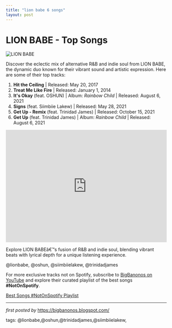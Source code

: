 ```yaml
---
title: "lion babe 6 songs"
layout: post
---
```

<h1>LION BABE - Top Songs</h1>
<img src="https://images.squarespace-cdn.com/content/v1/53fba539e4b0a52701b62eb4/1516301853612-2Y1JUZCWNHA1AZM4TACR/IMG_8458_preview-1.jpg" alt="LION BABE"> <p>Discover the eclectic mix of alternative R&B and indie soul from LION BABE, the dynamic duo known for their vibrant sound and artistic expression. Here are some of their top tracks:</p> <ol> <li><strong>Hit the Ceiling</strong> | Released: May 20, 2017</li> <li><strong>Treat Me Like Fire</strong> | Released: January 1, 2014</li> <li><strong>It's Okay</strong> (feat. OSHUN) | Album: <em>Rainbow Child</em> | Released: August 6, 2021</li> <li><strong>Signs</strong> (feat. Siimbiie Lakew) | Released: May 28, 2021</li> <li><strong>Get Up - Remix</strong> (feat. Trinidad James) | Released: October 15, 2021</li> <li><strong>Get Up</strong> (feat. Trinidad James) | Album: <em>Rainbow Child</em> | Released: August 6, 2021</li>
</ol> <div> <iframe src="https://open.spotify.com/embed/playlist/0R1xitZmIqIDm1ORTXETVI?utm_source=generator" width="100%" height="352" frameBorder="0" allowfullscreen="" allow="autoplay; clipboard-write; encrypted-media; fullscreen; picture-in-picture" loading="lazy"></iframe>
</div> <p>Explore LION BABEâ€™s fusion of R&B and indie soul, blending vibrant beats with lyrical depth for a unique listening experience.</p> <!-- Tags -->
<p>@lionbabe, @oshun, @siimbiielakew, @trinidadjames</p>


<!--Subscribe and Playlist Links-->
<div>
    <p>For more exclusive tracks not on Spotify, subscribe to <a href="https://www.youtube.com/@BigBanonos" target="_blank">BigBanonos on YouTube</a> and explore their curated playlist of the best songs <strong>#NotOnSpotify</strong>.</p>
    <p><a href="https://www.youtube.com/playlist?list=PLtuNtuTatqI0kFahUCbtbfenC_ET5O_tr" target="_blank">Best Songs #NotOnSpotify Playlist<br /></a></p></div>

<hr />

<p><em>first posted by</em> <a href="https://bigbanonos.blogspot.com/" rel="noopener" target="_new">https://bigbanonos.blogspot.com/</a></p>

<p>tags: @lionbabe,@oshun,@trinidadjames,@siimbiielakew,</p>
